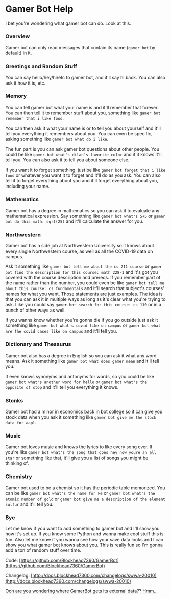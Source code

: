 # Gamer Bot Help
I bet you're wondering what gamer bot can do. Look at this.

### Overview
Gamer bot can only read messages that contain its name (`gamer bot` by default) in it.

### Greetings and Random Stuff
You can say hello/hey/hi/etc to gamer bot, and it'll say hi back. You can also ask it how it is, etc.

### Memory
You can tell gamer bot what your name is and it'll remember that forever. You can then tell it to remember stuff about you, something like `gamer bot remember that i like food`.

You can then ask it what your name is or to tell you about yourself and it'll tell you everything it remembers about you. You can even be specific, asking something like `gamer bot what do i like`.

The fun part is you can ask gamer bot questions about other people. You could be like `gamer bot what's dilan's favorite color` and if it knows it'll tell you. You can also ask it to tell you about someone else.

If you want it to forget something, just be like `gamer bot forget that i like food` or whatever you want it to forget and it'll do as you ask. You can also tell it to forget everything about you and it'll forget everything about you, including your name.

### Mathematics
Gamer bot has a degree in mathematics so you can ask it to evaluate any mathematical expression. Say something like `gamer bot what's 5+5` or `gamer bot do this math: sqrt(25)` and it'll calculate the answer for you.

### Northwestern
Gamer bot has a side job at Northwestern University so it knows about every single Northwestern course, as well as all the COVID-19 data on campus.

Ask it something like `gamer bot tell me about the cs 211 course` or `gamer bot find the description for this course: math 228-1` and it's got you covered with the course description and prereqs. If you remember part of the name rather than the number, you could even be like `gamer bot tell me about this course: cs fundamentals` and it'll search that subject's courses' names for what you want. Those statements are just examples. The idea is that you can ask it in multiple ways as long as it's clear what you're trying to ask. Like you could say `gamer bot search for this course: cs 110` or in a bunch of other ways as well.

If you wanna know whether you're gonna die if you go outside just ask it something like `gamer bot what's covid like on campus` or `gamer bot what are the covid cases like on campus` and it'll tell you.

### Dictionary and Thesaurus
Gamer bot also has a degree in English so you can ask it what any word means. Ask it something like `gamer bot what does gamer mean` and it'll tell you.

It even knows synonyms and antonyms for words, so you could be like `gamer bot what's another word for hello` or `gamer bot what's the opposite of stop` and it'll tell you everything it knows.

### Stonks
Gamer bot had a minor in economics back in bot college so it can give you stock data when you ask it something like `gamer bot give me the stock data for aapl`.

### Music
Gamer bot loves music and knows the lyrics to like every song ever. If you're like `gamer bot what's the song that goes hey now youre an all star` or something like that, it'll give you a list of songs you might be thinking of.

### Chemistry
Gamer bot used to be a chemist so it has the periodic table memorized. You can be like `gamer bot what's the name for Fe` or `gamer bot what's the atomic number of gold` or `gamer bot give me a description of the element sulfur` and it'll tell you.

### Bye
Let me know if you want to add something to gamer bot and I'll show you how it's set up. If you know some Python and wanna make cool stuff this is fun. Also let me know if you wanna see how your save data looks and I can show you what gamer bot knows about you. This is really fun so I'm gonna add a ton of random stuff over time.

Code: [https://github.com/Blockhead7360/GamerBot](https://github.com/Blockhead7360/GamerBot)

Changelog: [http://docs.blockhead7360.com/changelogs/swwa-20010](http://docs.blockhead7360.com/changelogs/swwa-20010)

[Ooh are you wondering where GamerBot gets its external data?? Hmm...](https://github.com/Blockhead7360/GamerBot/blob/main/README.md)
